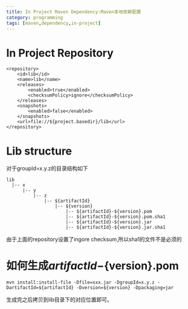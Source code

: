 ```yaml
---
title: In Project Maven Dependency:Maven本地依赖配置
category: programming
tags: [maven,dependency,in-project]
---
```


# In Project Repository

	<repository>
	    <id>lib</id>
	    <name>lib</name>
	    <releases>
	        <enabled>true</enabled>
	        <checksumPolicy>ignore</checksumPolicy>
	    </releases>
	    <snapshots>
	        <enabled>false</enabled>
	    </snapshots>
	    <url>file://${project.basedir}/lib</url>
	</repository>


# Lib structure
对于groupId=x.y.z的目录结构如下

	lib
	  |-- x
	      |-- y
	          |-- z
	              |-- ${artifactId}
	                  |-- ${version}
	                      |-- ${artifactId}-${version}.pom
	                      |-- ${artifactId}-${version}.pom.sha1
	                      |-- ${artifactId}-${version}.jar
	                      |-- ${artifactId}-${version}.jar.sha1 
由于上面的repository设置了ingore checksum,所以sha1的文件不是必须的
# 如何生成${artifactId}-${version}.pom

	mvn install:install-file -Dfile=xxx.jar -DgroupId=x.y.z -DartifactId=${artifactId} -Dversion=${version} -Dpackaging=jar

生成完之后拷贝到lib目录下的对应位置即可。

